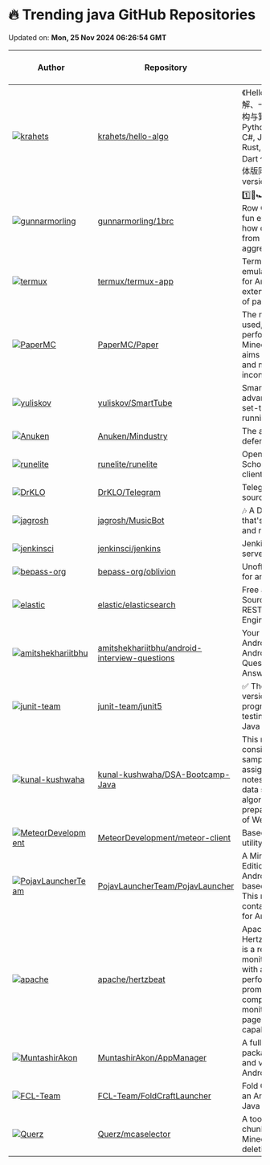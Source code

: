 # 🔥 Trending java GitHub Repositories

Updated on: **Mon, 25 Nov 2024 06:26:54 GMT**

| Author | Repository | Description | Language | ⭐ Total Stars | 🌟 Stars Today |
|--------|------------|-------------|----------|----------------|----------------|
| [![krahets](https://avatars.githubusercontent.com/u/26993056?s=40&v=4)](https://github.com/krahets) | [krahets/hello-algo](https://github.com/krahets/hello-algo) | 《Hello 算法》：动画图解、一键运行的数据结构与算法教程。支持 Python, Java, C++, C, C#, JS, Go, Swift, Rust, Ruby, Kotlin, TS, Dart 代码。简体版和繁体版同步更新，English version ongoing | Java | 100050 | 123 |
| [![gunnarmorling](https://avatars.githubusercontent.com/u/28612?s=40&v=4)](https://github.com/gunnarmorling) | [gunnarmorling/1brc](https://github.com/gunnarmorling/1brc) | 1️⃣🐝🏎️ The One Billion Row Challenge -- A fun exploration of how quickly 1B rows from a text file can be aggregated with Java | Java | 6432 | 12 |
| [![termux](https://avatars.githubusercontent.com/u/31106828?s=40&v=4)](https://github.com/termux) | [termux/termux-app](https://github.com/termux/termux-app) | Termux - a terminal emulator application for Android OS extendible by variety of packages. | Java | 36708 | 28 |
| [![PaperMC](https://avatars.githubusercontent.com/u/58008?s=40&v=4)](https://github.com/PaperMC) | [PaperMC/Paper](https://github.com/PaperMC/Paper) | The most widely used, high performance Minecraft server that aims to fix gameplay and mechanics inconsistencies | Java | 10035 | 3 |
| [![yuliskov](https://avatars.githubusercontent.com/u/5897464?s=40&v=4)](https://github.com/yuliskov) | [yuliskov/SmartTube](https://github.com/yuliskov/SmartTube) | SmartTube - an advanced player for set-top boxes and tvs running Android OS | Java | 20026 | 22 |
| [![Anuken](https://avatars.githubusercontent.com/u/10100000?s=40&v=4)](https://github.com/Anuken) | [Anuken/Mindustry](https://github.com/Anuken/Mindustry) | The automation tower defense RTS | Java | 22810 | 8 |
| [![runelite](https://avatars.githubusercontent.com/u/309739?s=40&v=4)](https://github.com/runelite) | [runelite/runelite](https://github.com/runelite/runelite) | Open source Old School RuneScape client | Java | 4826 | 1 |
| [![DrKLO](https://avatars.githubusercontent.com/u/7038595?s=40&v=4)](https://github.com/DrKLO) | [DrKLO/Telegram](https://github.com/DrKLO/Telegram) | Telegram for Android source | Java | 25299 | 7 |
| [![jagrosh](https://avatars.githubusercontent.com/u/12754382?s=40&v=4)](https://github.com/jagrosh) | [jagrosh/MusicBot](https://github.com/jagrosh/MusicBot) | 🎶 A Discord music bot that's easy to set up and run yourself! | Java | 5386 | 0 |
| [![jenkinsci](https://avatars.githubusercontent.com/u/50003?s=40&v=4)](https://github.com/jenkinsci) | [jenkinsci/jenkins](https://github.com/jenkinsci/jenkins) | Jenkins automation server | Java | 23286 | 1 |
| [![bepass-org](https://avatars.githubusercontent.com/u/68733224?s=40&v=4)](https://github.com/bepass-org) | [bepass-org/oblivion](https://github.com/bepass-org/oblivion) | Unofficial warp client for android | Java | 3876 | 5 |
| [![elastic](https://avatars.githubusercontent.com/u/41300?s=40&v=4)](https://github.com/elastic) | [elastic/elasticsearch](https://github.com/elastic/elasticsearch) | Free and Open Source, Distributed, RESTful Search Engine | Java | 1374 | 14 |
| [![amitshekhariitbhu](https://avatars.githubusercontent.com/u/9877145?s=40&v=4)](https://github.com/amitshekhariitbhu) | [amitshekhariitbhu/android-interview-questions](https://github.com/amitshekhariitbhu/android-interview-questions) | Your Cheat Sheet For Android Interview - Android Interview Questions and Answers | Java | 11460 | 5 |
| [![junit-team](https://avatars.githubusercontent.com/u/214207?s=40&v=4)](https://github.com/junit-team) | [junit-team/junit5](https://github.com/junit-team/junit5) | ✅ The 5th major version of the programmer-friendly testing framework for Java and the JVM | Java | 6435 | 1 |
| [![kunal-kushwaha](https://avatars.githubusercontent.com/u/42698533?s=40&v=4)](https://github.com/kunal-kushwaha) | [kunal-kushwaha/DSA-Bootcamp-Java](https://github.com/kunal-kushwaha/DSA-Bootcamp-Java) | This repository consists of the code samples, assignments, and notes for the Java data structures & algorithms + interview preparation bootcamp of WeMakeDevs. | Java | 17530 | 10 |
| [![MeteorDevelopment](https://avatars.githubusercontent.com/u/25082624?s=40&v=4)](https://github.com/MeteorDevelopment) | [MeteorDevelopment/meteor-client](https://github.com/MeteorDevelopment/meteor-client) | Based Minecraft utility mod. | Java | 2265 | 5 |
| [![PojavLauncherTeam](https://avatars.githubusercontent.com/u/40482367?s=40&v=4)](https://github.com/PojavLauncherTeam) | [PojavLauncherTeam/PojavLauncher](https://github.com/PojavLauncherTeam/PojavLauncher) | A Minecraft: Java Edition Launcher for Android and iOS based on Boardwalk. This repository contains source code for Android platform. | Java | 6862 | 7 |
| [![apache](https://avatars.githubusercontent.com/u/24788200?s=40&v=4)](https://github.com/apache) | [apache/hertzbeat](https://github.com/apache/hertzbeat) | Apache HertzBeat(incubating) is a real-time monitoring system with agentless, performance cluster, prometheus-compatible, custom monitoring and status page building capabilities. | Java | 5752 | 7 |
| [![MuntashirAkon](https://avatars.githubusercontent.com/u/8176128?s=40&v=4)](https://github.com/MuntashirAkon) | [MuntashirAkon/AppManager](https://github.com/MuntashirAkon/AppManager) | A full-featured package manager and viewer for Android | Java | 5023 | 5 |
| [![FCL-Team](https://avatars.githubusercontent.com/u/74163103?s=40&v=4)](https://github.com/FCL-Team) | [FCL-Team/FoldCraftLauncher](https://github.com/FCL-Team/FoldCraftLauncher) | Fold Craft Launcher, an Android Minecraft : Java Edition launcher. | Java | 1624 | 3 |
| [![Querz](https://avatars.githubusercontent.com/u/8278330?s=40&v=4)](https://github.com/Querz) | [Querz/mcaselector](https://github.com/Querz/mcaselector) | A tool to select chunks from Minecraft worlds for deletion or export. | Java | 3278 | 3 |

